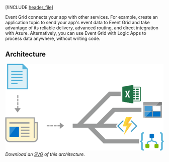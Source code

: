 


[!INCLUDE [header_file](../../../includes/sol-idea-header.md)]

Event Grid connects your app with other services. For example, create an application topic to send your app's event data to Event Grid and take advantage of its reliable delivery, advanced routing, and direct integration with Azure. Alternatively, you can use Event Grid with Logic Apps to process data anywhere, without writing code.

## Architecture

![Architecture Diagram](../media/application-integration-using-event-grid.png)
*Download an [SVG](../media/application-integration-using-event-grid.svg) of this architecture.*
